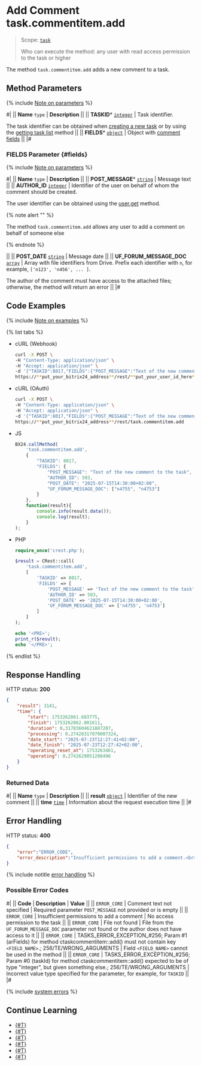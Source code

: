 # Add Comment task.commentitem.add

> Scope: [`task`](../../scopes/permissions.md)
>
> Who can execute the method: any user with read access permission to the task or higher

The method `task.commentitem.add` adds a new comment to a task.

## Method Parameters

{% include [Note on parameters](../../../_includes/required.md) %}

#|
|| **Name**
`type` | **Description** ||
|| **TASKID***
[`integer`](../../data-types.md) | Task identifier.

The task identifier can be obtained when [creating a new task](../tasks-task-add.md) or by using the [getting task list](../tasks-task-list.md) method ||
|| **FIELDS***
[`object`](../../data-types.md) | Object with [comment fields](#fields) ||
|#

### FIELDS Parameter {#fields}

{% include [Note on parameters](../../../_includes/required.md) %}

#|
|| **Name**
`type` | **Description** ||
|| **POST_MESSAGE***
[`string`](../../data-types.md) | Message text ||
|| **AUTHOR_ID**
[`integer`](../../data-types.md) | Identifier of the user on behalf of whom the comment should be created.

The user identifier can be obtained using the [user.get](../../user/user-get.md) method.

{% note alert "" %}

The method `task.commentitem.add` allows any user to add a comment on behalf of someone else

{% endnote %}

 ||
|| **POST_DATE**
[`string`](../../data-types.md) | Message date ||
|| **UF_FORUM_MESSAGE_DOC**
[`array`](../../data-types.md) | Array with file identifiers from Drive. Prefix each identifier with `n`, for example, `['n123', 'n456', ... ]`.

The author of the comment must have access to the attached files; otherwise, the method will return an error ||
|#

## Code Examples

{% include [Note on examples](../../../_includes/examples.md) %}

{% list tabs %}

- cURL (Webhook)

    ```bash
    curl -X POST \
    -H "Content-Type: application/json" \
    -H "Accept: application/json" \
    -d '{"TASKID":8017,"FIELDS":{"POST_MESSAGE":"Text of the new comment to the task","AUTHOR_ID":503,"POST_DATE":"2025-07-15T14:30:00+02:00","UF_FORUM_MESSAGE_DOC":["n4755","n4753"]}}' \
    https://**put_your_bitrix24_address**/rest/**put_your_user_id_here**/**put_your_webhook_here**/task.commentitem.add
    ```

- cURL (OAuth)

    ```bash
    curl -X POST \
    -H "Content-Type: application/json" \
    -H "Accept: application/json" \
    -d '{"TASKID":8017,"FIELDS":{"POST_MESSAGE":"Text of the new comment to the task","AUTHOR_ID":503,"POST_DATE":"2025-07-15T14:30:00+02:00","UF_FORUM_MESSAGE_DOC":["n4755","n4753"]},"auth":"**put_access_token_here**"}' \
    https://**put_your_bitrix24_address**/rest/task.commentitem.add
    ```

- JS

    ```js
    BX24.callMethod(
        'task.commentitem.add',
        {
            "TASKID": 8017,
            "FIELDS": {
                "POST_MESSAGE": "Text of the new comment to the task",
                "AUTHOR_ID": 503,
                "POST_DATE": "2025-07-15T14:30:00+02:00",
                "UF_FORUM_MESSAGE_DOC": ["n4755", "n4753"]
            }
        },
        function(result){
            console.info(result.data());
            console.log(result);
        }
    );
    ```

- PHP

    ```php
    require_once('crest.php');

    $result = CRest::call(
        'task.commentitem.add',
        [
            'TASKID' => 8017,
            'FIELDS' => [
                'POST_MESSAGE' => 'Text of the new comment to the task',
                'AUTHOR_ID' => 503,
                'POST_DATE' => '2025-07-15T14:30:00+02:00',
                'UF_FORUM_MESSAGE_DOC' => ['n4755', 'n4753']
            ]
        ]
    );

    echo '<PRE>';
    print_r($result);
    echo '</PRE>';
    ```

{% endlist %}

## Response Handling

HTTP status: **200**

```json
{
    "result": 3141,
    "time": {
        "start": 1753262861.683775,
        "finish": 1753262862.001611,
        "duration": 0.31783604621887207,
        "processing": 0.27428317070007324,
        "date_start": "2025-07-23T12:27:41+02:00",
        "date_finish": "2025-07-23T12:27:42+02:00",
        "operating_reset_at": 1753263461,
        "operating": 0.2742629051208496
    }
}
```

### Returned Data

#|
|| **Name**
`type` | **Description** ||
|| **result**
[`object`](../../data-types.md) | Identifier of the new comment ||
|| **time**
[`time`](../../data-types.md#time) | Information about the request execution time ||
|#


## Error Handling

HTTP status: **400**

```json
{
    "error":"ERROR_CODE",
    "error_description":"Insufficient permissions to add a comment.<br>"
}
```

{% include notitle [error handling](../../../_includes/error-info.md) %}

### Possible Error Codes

#|
|| **Code** | **Description** | **Value**  ||
|| `ERROR_CORE` | Comment text not specified | Required parameter `POST_MESSAGE` not provided or is empty ||
|| `ERROR_CORE` | Insufficient permissions to add a comment | No access permission to the task ||
|| `ERROR_CORE` | File not found | File from the `UF_FORUM_MESSAGE_DOC` parameter not found or the author does not have access to it ||
|| `ERROR_CORE` | TASKS_ERROR_EXCEPTION_#256; Param #1 (arFields) for method ctaskcommentitem::add() must not contain key `<FIELD_NAME>`.; 256/TE/WRONG_ARGUMENTS | Field `<FIELD_NAME>` cannot be used in the method ||
|| `ERROR_CORE` | TASKS_ERROR_EXCEPTION_#256; Param #0 (taskId) for method ctaskcommentitem::add() expected to be of type "integer", but given something else.; 256/TE/WRONG_ARGUMENTS | Incorrect value type specified for the parameter, for example, for `TASKID` ||
|#

{% include [system errors](../../../_includes/system-errors.md) %}

## Continue Learning

- [{#T}](./index.md)
- [{#T}](./task-comment-item-update.md)
- [{#T}](./task-comment-item-get.md)
- [{#T}](./task-comment-item-get-list.md)
- [{#T}](./task-comment-item-delete.md)
- [{#T}](../../../tutorials/tasks/how-to-create-comment-with-file.md)